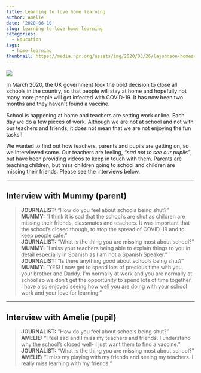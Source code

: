 ```yaml
---
title: Learning to love home learning
author: Amelie
date: '2020-06-10'
slug: learning-to-love-home-learning
categories:
  - Education
tags:
  - home-learning
thumbnail: https://media.npr.org/assets/img/2020/03/26/lajohnson-homeschooling-promo_slide-0b66e4c2d20d5c8b0d48f3614a5db705f15be086-s800-c85.jpg
---
```


![](https://media.npr.org/assets/img/2020/03/26/lajohnson-homeschooling-promo_slide-0b66e4c2d20d5c8b0d48f3614a5db705f15be086-s800-c85.jpg)

In March 2020, the UK government took the bold decision to close all schools in the country, so that people will stay at home and hopefully not many more people will get infected with COVID-19. It has now been two months and they haven't found a vaccine. 

School is happening at home and teachers are setting work online. Each day we do a few pieces of work. Although we are not at school and not with our teachers and friends, it does not mean that we are not enjoying the fun tasks!!

We wanted to find out how teachers, parents and pupils are getting on, so we interviewed some. Our teachers are feeling, *“sad not to see our pupils”*, but have been providing videos to keep in touch with them. Parents are teaching children, but miss children going to school and children are missing their friends. Please see the interviews below.

<hr>

## Interview with Mummy (parent)

> **JOURNALIST:** “How do you feel about schools being shut?”    
> **MUMMY:** “I think it is sad that the school’s are shut as children are missing their friends, classmates and teachers. It was important that the school’s closed though, to stop the spread of COVID-19 and to keep people safe.”    
> **JOURNALIST:** ”What is the thing you are missing most about school?”    
> **MUMMY:** ”I miss your teachers being able to explain things to you in detail especially in Spanish as I am not a Spanish Speaker.”    
> **JOURNALIST:** “Is there anything good about schools being shut?”    
> **MUMMY:** ”YES! I now get to spend lots of precious time with you, your brother and Daddy. I’m normally at work and you are normally at school so we don’t get the opportunity to spend lots of time together. I have also enjoyed seeing how well you are doing with your school work and your love for learning.”

<hr>

## Interview with Amelie (pupil)

> **JOURNALIST:** ”How do you feel about schools being shut?”    
> **AMELIE:**  “I feel sad and I miss my teachers and friends. I understand why the school’s closed well- I just want them to find a vaccine.”    
> **JOURNALIST:** “What is the thing you are missing most about school?”    
> **AMELIE:** “I miss my playing with my friends and seeing my teachers. I really miss learning with my friends.”

<br>
<br>